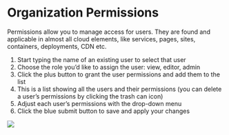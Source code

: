 # Organization Permissions

Permissions allow you to manage access for users. They are found and applicable in almost all cloud elements, like services, pages, sites, containers, deployments, CDN etc. 

1. Start typing the name of an existing user to select that user
2. Choose the role you’d like to assign the user: view, editor, admin
3. Click the plus button to grant the user permissions and add them to the list
4. This is a list showing all the users and their permissions (you can delete a user’s permissions by clicking the trash can icon)
5. Adjust each user’s permissions with the drop-down menu
6. Click the blue submit button to save and apply your changes 

<a href="../../../../images/permissions-lg.jpg" target="_blank"><img src="../../../../images/permissions.jpg" style="margin: auto; display: block"></a>


